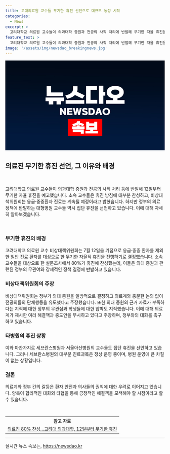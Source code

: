 ```yaml
---
title: 고대의료원 교수들 무기한 휴진 선언으로 대규모 농성 시작
categories:
  - News
excerpt: >
  고려대학교 의료원 교수들이 의과대학 증원과 전공의 사직 처리에 반발해 무기한 자율 휴진을 결정했다. 80% 이상의 교수들이 찬성했으며, 응급·중증환자 진료는 계속된다. 비대위는 정부의 의료 정책과 관련해 반발하며, 압박과 협박을 비판했다. 대형병원 교수들의 이러한 행동은 정부에 대한 반발의 표시로 이어지고 있다.
feature_text: >
  고려대학교 의료원 교수들이 의과대학 증원과 전공의 사직 처리에 반발해 무기한 자율 휴진을 결정했다. 80% 이상의 교수들이 찬성했으며, 응급·중증환자 진료는 계속된다. 비대위는 정부의 의료 정책과 관련해 반발하며, 압박과 협박을 비판했다. 대형병원 교수들의 이러한 행동은 정부에 대한 반발의 표시로 이어지고 있다.
image: '/assets/img/newsdao_breakingnews.jpg'
---
```


<p><img src="/assets/img/newsdao_breakingnews.jpg" alt="implanttips 속보" /></p>

<h2 data-ke-size="size26">의료진 무기한 휴진 선언, 그 이유와 배경</h2>

<p data-ke-size="size16">&nbsp;</p>

<p>고려대학교 의료원 교수들이 의과대학 증원과 전공의 사직 처리 등에 반발해 12일부터 무기한 자율 휴진을 예고했습니다. 소속 교수들은 휴진 방침에 대부분 찬성하고, 비상대책위원회는 응급·중증환자 진료는 계속될 예정이라고 밝혔습니다. 하지만 정부의 의료 정책에 반발하는 대형병원 교수들 역시 집단 휴진을 선언하고 있습니다. 이에 대해 자세히 알아보겠습니다.</p>

<p data-ke-size="size16">&nbsp;</p>

<h3 data-ke-size="size22">무기한 휴진의 배경</h3>

<p data-ke-size="size16">고려대학교 의료원 교수 비상대책위원회는 7월 12일을 기점으로 응급·중증 환자를 제외한 일반 진료 환자를 대상으로 한 무기한 자율적 휴진을 진행하기로 결정했습니다. 소속 교수들을 대상으로 한 설문조사에서 80%가 휴진에 찬성했는데, 이들은 의대 증원과 관련된 정부의 무관여와 강제적인 정책 결정에 반발하고 있습니다.</p>

<h3 data-ke-size="size22">비상대책위원회의 주장</h3>

<p data-ke-size="size16">비상대책위원회는 정부가 의대 증원을 일방적으로 결정하고 의료계와 충분한 논의 없이 전공의들의 단체행동을 유도했다고 주장했습니다. 또한 의대 증원의 근거 자료가 부족하다는 지적에 대한 정부의 무관심과 학생들에 대한 압박도 지적했습니다. 이에 대해 의료계가 제시한 여러 해결책과 중도안을 무시하고 있다고 주장하며, 정부와의 대화를 촉구하고 있습니다.</p>

<h3 data-ke-size="size22">타병원의 휴진 상황</h3>

<p data-ke-size="size16">이와 마찬가지로 세브란스병원과 서울아산병원의 교수들도 집단 휴진을 선언하고 있습니다. 그러나 세브란스병원의 대부분 진료과목은 정상 운영 중이며, 병원 운영에 큰 차질이 없는 상황입니다.</p>

<h3 data-ke-size="size22">결론</h3>

<p data-ke-size="size16">의료계와 정부 간의 갈등은 환자 안전과 의사들의 권익에 대한 우려로 이어지고 있습니다. 양측이 합리적인 대화와 타협을 통해 긍정적인 해결책을 모색해야 할 시점이라고 할 수 있습니다.</p>

<p data-ke-size="size16">&nbsp;</p>

<table>
<tbody>
<tr>
<td style="text-align: center; height: 17px;"><b>참고 자료</b></td>
</tr>
<tr>
<td style="text-align: center; height: 17px;"><a href="https://www.hani.co.kr/arti/society/health/1001316.html" target="_blank" rel="noopener">의료진 80% 찬성…고려대 의과대학, 12일부터 무기한 휴진</a></td>
</tr>
</tbody>
</table>

<hr>
실시간 뉴스 속보는, <a href="https://newsdao.kr" rel="dofollow">https://newsdao.kr</a>



